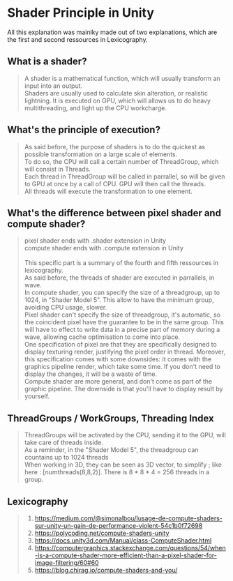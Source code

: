 # Shader Principle in Unity

All this explanation was mainlky made out of two explanations, which are the first and second ressources in Lexicography.

## What is a shader?
> A shader is a mathematical function, which will usually transform an input into an output.<br />
> Shaders are usually used to calculate skin alteration, or realistic lightning.
> It is executed on GPU, which will allows us to do heavy multithreading, and light up the CPU workcharge.

## What's the principle of execution?
> As said before, the purpose of shaders is to do the quickest as possible transformation on a large scale of elements.<br />
> To do so, the CPU will call a certain number of ThreadGroup, which will consist in Threads.<br />
> Each thread in ThreadGroup will be called in parrallel, so will be given to GPU at once by a call of CPU.
> GPU will then call the threads.<br />
> All threads will execute the transformation to one element.

## What's the difference between pixel shader and compute shader?
> pixel shader ends with .shader extension in Unity<br />
> compute shader ends with .compute extension in Unity<br />
> <br />
> This specific part is a summary of the fourth and fifth ressources in lexicography.<br />
> As said before, the threads of shader are executed in parrallels, in wave.<br />
> In compute shader, you can specify the size of a threadgroup, up to 1024, in "Shader Model 5". This allow to have the minimum group, avoiding CPU usage, slower.<br />
> Pixel shader can't specify the size of threadgroup, it's automatic, so the coincident pixel have the guarantee
> to be in the same group. This will have to effect to write data in a precise part of memory during a wave,
> allowing cache optimisation to come into place.<br />
> One specification of pixel are that they are specifically designed to display texturing render, justifying the pixel order in thread.
> Moreover, this specification comes with some downsides: it comes with the graphics pipeline render, which take some time.
> If you don't need to display the changes, it will be a waste of time.<br />
> Compute shader are more general, and don't come as part of the graphic pipeline. The downside is that you'll have to 
> display result by yourself.

## ThreadGroups / WorkGroups, Threading Index
> ThreadGroups will be activated by the CPU, sending it to the GPU, will take care of threads inside.<br />
> As a reminder, in the "Shader Model 5", the threadgroup can countains up to 1024 threads<br />
> When working in 3D, they can be seen as 3D vector, to simplify ; like here : [numthreads(8,8,2)]. There is 8 * 8 * 4 = 256 threads
> in a group.

## Lexicography
> 1.  https://medium.com/@simonalbou/lusage-de-compute-shaders-sur-unity-un-gain-de-performance-violent-54c1b0f72698
> 2.  https://polycoding.net/compute-shaders-unity
> 3.  https://docs.unity3d.com/Manual/class-ComputeShader.html
> 4.  https://computergraphics.stackexchange.com/questions/54/when-is-a-compute-shader-more-efficient-than-a-pixel-shader-for-image-filtering/60#60
> 5.  https://blog.chirag.io/compute-shaders-and-you/
